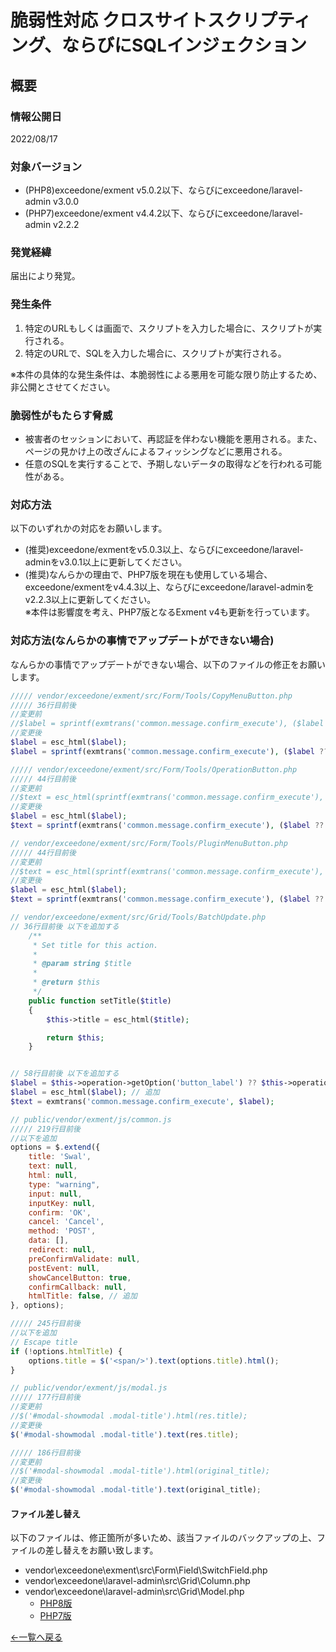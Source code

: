 # 脆弱性対応 クロスサイトスクリプティング、ならびにSQLインジェクション

## 概要

### 情報公開日
2022/08/17

### 対象バージョン
- (PHP8)exceedone/exment v5.0.2以下、ならびにexceedone/laravel-admin v3.0.0  
- (PHP7)exceedone/exment v4.4.2以下、ならびにexceedone/laravel-admin v2.2.2


### 発覚経緯
届出により発覚。

### 発生条件
1. 特定のURLもしくは画面で、スクリプトを入力した場合に、スクリプトが実行される。  
1. 特定のURLで、SQLを入力した場合に、スクリプトが実行される。  

※本件の具体的な発生条件は、本脆弱性による悪用を可能な限り防止するため、非公開とさせてください。

### 脆弱性がもたらす脅威
- 被害者のセッションにおいて、再認証を伴わない機能を悪用される。また、ページの見かけ上の改ざんによるフィッシングなどに悪用される。  
- 任意のSQLを実行することで、予期しないデータの取得などを行われる可能性がある。


### 対応方法
以下のいずれかの対応をお願いします。

- (推奨)exceedone/exmentをv5.0.3以上、ならびにexceedone/laravel-adminをv3.0.1以上に更新してください。
- (推奨)なんらかの理由で、PHP7版を現在も使用している場合、exceedone/exmentをv4.4.3以上、ならびにexceedone/laravel-adminをv2.2.3以上に更新してください。  
※本件は影響度を考え、PHP7版となるExment v4も更新を行っています。

### 対応方法(なんらかの事情でアップデートができない場合)
なんらかの事情でアップデートができない場合、以下のファイルの修正をお願いします。

``` php
///// vendor/exceedone/exment/src/Form/Tools/CopyMenuButton.php
///// 36行目前後
//変更前
//$label = sprintf(exmtrans('common.message.confirm_execute'), ($label ?? exmtrans('common.copy')));
//変更後
$label = esc_html($label);
$label = sprintf(exmtrans('common.message.confirm_execute'), ($label ?? exmtrans('common.copy')));
```

``` php
///// vendor/exceedone/exment/src/Form/Tools/OperationButton.php
///// 44行目前後
//変更前
//$text = esc_html(sprintf(exmtrans('common.message.confirm_execute'), ($label ?? exmtrans('change_page_menu.custom_operation'))));
//変更後
$label = esc_html($label);
$text = sprintf(exmtrans('common.message.confirm_execute'), ($label ?? exmtrans('change_page_menu.custom_operation')));
```

``` php
// vendor/exceedone/exment/src/Form/Tools/PluginMenuButton.php
///// 44行目前後
//変更前
//$text = esc_html(sprintf(exmtrans('common.message.confirm_execute'), ($label ?? exmtrans('common.plugin'))));
//変更後
$label = esc_html($label);
$text = sprintf(exmtrans('common.message.confirm_execute'), ($label ?? exmtrans('common.plugin')));
```

``` php
// vendor/exceedone/exment/src/Grid/Tools/BatchUpdate.php
// 36行目前後 以下を追加する
    /**
     * Set title for this action.
     *
     * @param string $title
     *
     * @return $this
     */
    public function setTitle($title)
    {
        $this->title = esc_html($title);

        return $this;
    }


// 58行目前後 以下を追加する
$label = $this->operation->getOption('button_label') ?? $this->operation->operation_name;
$label = esc_html($label); // 追加
$text = exmtrans('common.message.confirm_execute', $label);
```

``` javascript
// public/vendor/exment/js/common.js
///// 219行目前後
//以下を追加
options = $.extend({
    title: 'Swal',
    text: null,
    html: null,
    type: "warning",
    input: null,
    inputKey: null,
    confirm: 'OK',
    cancel: 'Cancel',
    method: 'POST',
    data: [],
    redirect: null,
    preConfirmValidate: null,
    postEvent: null,
    showCancelButton: true,
    confirmCallback: null,
    htmlTitle: false, // 追加
}, options);

///// 245行目前後
//以下を追加
// Escape title
if (!options.htmlTitle) {
    options.title = $('<span/>').text(options.title).html();
}
```

``` javascript
// public/vendor/exment/js/modal.js
///// 177行目前後
//変更前
//$('#modal-showmodal .modal-title').html(res.title);
//変更後
$('#modal-showmodal .modal-title').text(res.title);

///// 186行目前後
//変更前
//$('#modal-showmodal .modal-title').html(original_title);
//変更後
$('#modal-showmodal .modal-title').text(original_title);
```

#### ファイル差し替え
以下のファイルは、修正箇所が多いため、該当ファイルのバックアップの上、ファイルの差し替えをお願い致します。
- vendor\exceedone\exment\src\Form\Field\SwitchField.php
- vendor\exceedone\laravel-admin\src\Grid\Column.php
- vendor\exceedone\laravel-admin\src\Grid\Model.php
    - [PHP8版](https://exment.net/downloads/weakness/20220817/php8.zip)
    - [PHP7版](https://exment.net/downloads/weakness/20220817/php7.zip)


  
[←一覧へ戻る](/ja/patch_weakness)